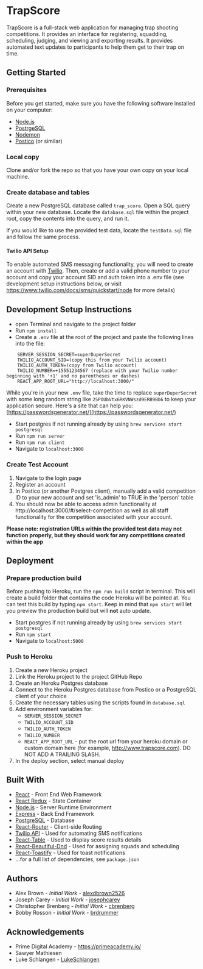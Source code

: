 # TrapScore

TrapScore is a full-stack web application for managing trap shooting competitions. It provides an interface for registering, squadding, scheduling, judging, and viewing and exporting results. It provides automated text updates to participants to help them get to their trap on time.

## Getting Started

### Prerequisites

Before you get started, make sure you have the following software installed on your computer:

- [Node.js](https://nodejs.org/en/)
- [PostrgeSQL](https://www.postgresql.org/)
- [Nodemon](https://nodemon.io/)
- [Postico](https://eggerapps.at/postico/) (or similar)

### Local copy

Clone and/or fork the repo so that you have your own copy on your local machine.

### Create database and tables

Create a new PostgreSQL database called `trap_score`. Open a SQL query within your new database. Locate the `database.sql` file within the project root, copy the contents into the query, and run it.

If you would like to use the provided test data, locate the `testData.sql` file and follow the same process.

#### Twilio API Setup

To enable automated SMS messaging functionality, you will need to create an account with [Twilio](https://www.twilio.com). Then, create or add a valid phone number to your account and copy your account SID and auth token into a .env file (see development setup instructions below, or visit https://www.twilio.com/docs/sms/quickstart/node for more details)

## Development Setup Instructions

- open Terminal and navigate to the project folder
- Run `npm install`
- Create a `.env` file at the root of the project and paste the following lines into the file:

```
    SERVER_SESSION_SECRET=superDuperSecret
    TWILIO_ACCOUNT_SID=(copy this from your Twilio account)
    TWILIO_AUTH_TOKEN=(copy from Twilio account)
    TWILIO_NUMBER=+15551234567 (replace with your Twilio number beginning with '+1' and no parentheses or dashes)
    REACT_APP_ROOT_URL="http://localhost:3000/"
```

While you're in your new `.env` file, take the time to replace `superDuperSecret` with some long random string like `25POUbVtx6RKVNWszd9ERB9Bb6` to keep your application secure. Here's a site that can help you: [https://passwordsgenerator.net/](https://passwordsgenerator.net/)

- Start postgres if not running already by using `brew services start postgresql`
- Run `npm run server`
- Run `npm run client`
- Navigate to `localhost:3000`

### Create Test Account

1. Navigate to the login page
1. Register an account
1. In Postico (or another Postgres client), manually add a valid competition ID to your new account and set 'is_admin' to TRUE in the 'person' table
1. You should now be able to access admin functionality at http://localhost:3000/#/select-competition as well as all staff functionality for the competition associated with your account.

**Please note: registration URLs within the provided test data may not function properly, but they should work for any competitions created within the app**

## Deployment

### Prepare production build

Before pushing to Heroku, run the `npm run build` script in terminal. This will create a build folder that contains the code Heroku will be pointed at. You can test this build by typing `npm start`. Keep in mind that `npm start` will let you preview the production build but will **not** auto update.

- Start postgres if not running already by using `brew services start postgresql`
- Run `npm start`
- Navigate to `localhost:5000`

### Push to Heroku

1. Create a new Heroku project
1. Link the Heroku project to the project GitHub Repo
1. Create an Heroku Postgres database
1. Connect to the Heroku Postgres database from Postico or a PostgreSQL client of your choice
1. Create the necessary tables using the scripts found in `database.sql`
1. Add environment variables for:
   - `SERVER_SESSION_SECRET`
   - `TWILIO_ACCOUNT_SID`
   - `TWILIO_AUTH_TOKEN`
   - `TWILIO_NUMBER`
   - `REACT_APP_ROOT_URL` - put the root url from your heroku domain or custom domain here (for example, http://www.trapscore.com). DO NOT ADD A TRAILING SLASH.
1. In the deploy section, select manual deploy

## Built With

- [React](https://reactjs.org/) - Front End Web Framework
- [React Redux](https://react-redux.js.org/) - State Container
- [Node.js](https://nodejs.org/) - Server Runtime Environment
- [Express](https://expressjs.com/) - Back End Framework
- [PostgreSQL](https://www.postgresql.org/) - Database
- [React-Router](https://reacttraining.com/react-router/) - Client-side Routing
- [Twilio API](https://www.twilio.com) - Used for automating SMS notifications
- [React-Table](https://react-table.js.org/) - Used to display score results details
- [React-Beautiful-Dnd](https://github.com/atlassian/react-beautiful-dnd) - Used for assigning squads and scheduling
- [React-Toastify](https://fkhadra.github.io/react-toastify/) - Used for toast notifications
- ...for a full list of dependencies, see `package.json`

## Authors

- Alex Brown - _Initial Work_ - [alexdbrown2526](https://github.com/alexdbrown2526)
- Joseph Carey - _Initial Work_ - [josephcarey](https://github.com/josephcarey)
- Christopher Brenberg - _Initial Work_ - [cbrenberg](https://github.com/cbrenberg)
- Bobby Rosson - _Initial Work_ - [brdrummer](https://github.com/brdrummer)

## Acknowledgements

- Prime Digital Academy - https://primeacademy.io/
- Sawyer Mathiesen
- Luke Schlangen - [LukeSchlangen](https://github.com/LukeSchlangen)
